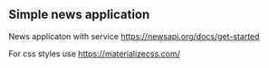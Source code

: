 ## Simple news application

News applicaton with service https://newsapi.org/docs/get-started

For css styles use https://materializecss.com/
